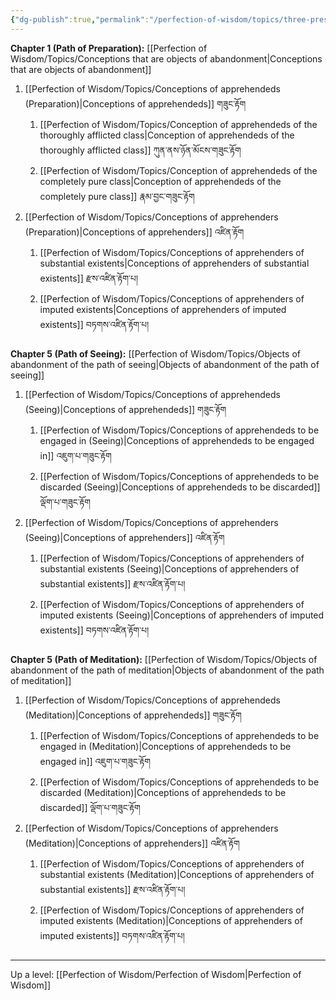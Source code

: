```yaml
---
{"dg-publish":true,"permalink":"/perfection-of-wisdom/topics/three-presentations-of-conceptions-to-be-abandoned/"}
---
```


**Chapter 1 (Path of Preparation):** [[Perfection of Wisdom/Topics/Conceptions that are objects of abandonment\|Conceptions that are objects of abandonment]]
1. [[Perfection of Wisdom/Topics/Conceptions of apprehendeds (Preparation)\|Conceptions of apprehendeds]] གཟུང་རྟོག
	1. [[Perfection of Wisdom/Topics/Conception of apprehendeds of the thoroughly afflicted class\|Conception of apprehendeds of the thoroughly afflicted class]] ཀུན་ནས་ཉོན་མོངས་གཟུང་རྟོག
	2. [[Perfection of Wisdom/Topics/Conception of apprehendeds of the completely pure class\|Conception of apprehendeds of the completely pure class]] རྣམ་བྱང་གཟུང་རྟོག
2. [[Perfection of Wisdom/Topics/Conceptions of apprehenders (Preparation)\|Conceptions of apprehenders]] འཛིན་རྟོག
	1. [[Perfection of Wisdom/Topics/Conceptions of apprehenders of substantial existents\|Conceptions of apprehenders of substantial existents]] རྫས་འཛིན་རྟོག་པ།
	2. [[Perfection of Wisdom/Topics/Conceptions of apprehenders of imputed existents\|Conceptions of apprehenders of imputed existents]] བཏགས་འཛིན་རྟོག་པ།

**Chapter 5 (Path of Seeing):** [[Perfection of Wisdom/Topics/Objects of abandonment of the path of seeing\|Objects of abandonment of the path of seeing]]
1. [[Perfection of Wisdom/Topics/Conceptions of apprehendeds (Seeing)\|Conceptions of apprehendeds]] གཟུང་རྟོག
	1. [[Perfection of Wisdom/Topics/Conceptions of apprehendeds to be engaged in (Seeing)\|Conceptions of apprehendeds to be engaged in]] འཇུག་པ་གཟུང་རྟོག
	2. [[Perfection of Wisdom/Topics/Conceptions of apprehendeds to be discarded (Seeing)\|Conceptions of apprehendeds to be discarded]] ལྡོག་པ་གཟུང་རྟོག
2. [[Perfection of Wisdom/Topics/Conceptions of apprehenders (Seeing)\|Conceptions of apprehenders]] འཛིན་རྟོག
	1. [[Perfection of Wisdom/Topics/Conceptions of apprehenders of substantial existents (Seeing)\|Conceptions of apprehenders of substantial existents]] རྫས་འཛིན་རྟོག་པ།
	2. [[Perfection of Wisdom/Topics/Conceptions of apprehenders of imputed existents (Seeing)\|Conceptions of apprehenders of imputed existents]] བཏགས་འཛིན་རྟོག་པ།

**Chapter 5 (Path of Meditation):** [[Perfection of Wisdom/Topics/Objects of abandonment of the path of meditation\|Objects of abandonment of the path of meditation]]
1. [[Perfection of Wisdom/Topics/Conceptions of apprehendeds (Meditation)\|Conceptions of apprehendeds]] གཟུང་རྟོག
	1. [[Perfection of Wisdom/Topics/Conceptions of apprehendeds to be engaged in (Meditation)\|Conceptions of apprehendeds to be engaged in]] འཇུག་པ་གཟུང་རྟོག
	2. [[Perfection of Wisdom/Topics/Conceptions of apprehendeds to be discarded (Meditation)\|Conceptions of apprehendeds to be discarded]] ལྡོག་པ་གཟུང་རྟོག
2. [[Perfection of Wisdom/Topics/Conceptions of apprehenders (Meditation)\|Conceptions of apprehenders]] འཛིན་རྟོག
	1. [[Perfection of Wisdom/Topics/Conceptions of apprehenders of substantial existents (Meditation)\|Conceptions of apprehenders of substantial existents]] རྫས་འཛིན་རྟོག་པ།
	2. [[Perfection of Wisdom/Topics/Conceptions of apprehenders of imputed existents (Meditation)\|Conceptions of apprehenders of imputed existents]] བཏགས་འཛིན་རྟོག་པ།


---
Up a level: [[Perfection of Wisdom/Perfection of Wisdom\|Perfection of Wisdom]]